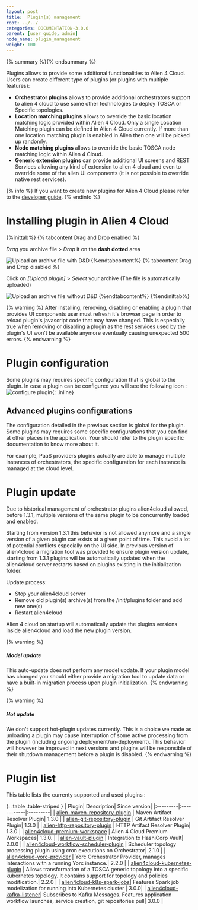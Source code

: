 ```yaml
---
layout: post
title:  Plugin(s) management
root: ../../
categories: DOCUMENTATION-3.0.0
parent: [user_guide, admin]
node_name: plugin_management
weight: 100
---
```


{% summary %}{% endsummary %}

Plugins allows to provide some additional functionalities to Alien 4 Cloud. Users can create different type of plugins (or plugins with multiple features):

* __Orchestrator plugins__ allows to provide additional orchestrators support to alien 4 cloud to use some other technologies to deploy TOSCA or Specific topologies.
* __Location matching plugins__ allows to override the basic location matching logic provided within Alien 4 Cloud. Only a single Location Matching plugin can be defined in Alien 4 Cloud currently. If more than one location matching plugin is enabled in Alien then one will be picked up randomly.
* __Node matching plugins__ allows to override the basic TOSCA node matching logic within Alien 4 Cloud.
* __Generic extension plugins__ can provide additional UI screens and REST Services allowing any kind of extension to alien 4 cloud and even to override some of the alien UI components (it is not possible to override native rest services).

{% info %}
If you want to create new plugins for Alien 4 Cloud please refer to the [developer guide](#/developer_guide/index.html).
{% endinfo %}

# Installing plugin in Alien 4 Cloud

{%inittab%}
{% tabcontent Drag and Drop enabled %}

*Drag* you archive file > *Drop* it on the **dash dotted** area

![Upload an archive file with D&D](../../images/3.0.0/user_guide/admin/plugin_management.png)
{%endtabcontent%}
{% tabcontent Drag and Drop disabled %}

Click on *[Upload plugin]* > *Select* your archive (The file is automatically uploaded)

![Upload an archive file without D&D](../../images/user_guide/upload-plugin-wihout-drag-and-drop.png)
{%endtabcontent%}
{%endinittab%}

{% warning %}
After installing, removing, disabling or enabling a plugin that provides UI components user must refresh it's browser page in order to reload plugin's javascript code that may have changed.
This is especially true when removing or disabling a plugin as the rest services used by the plugin's UI won't be available anymore eventually causing unexpected 500 errors.
{% endwarning %}

# Plugin configuration

Some plugins may requires specific configuration that is global to the plugin. In case a plugin can be configured you will see the following icon : ![configure plugin](../../images/3.0.0/user_guide/admin/plugin_global_configuration.png){: .inline}

## Advanced plugins configurations

The configuration detailed in the previous section is global for the plugin. Some plugins may requires some specific configurations that you can find at other places in the application. Your should refer to the plugin specific documentation to know more about it.

For example, PaaS providers plugins actually are able to manage multiple instances of orchestrators, the specific configuration for each instance is managed at the cloud level.

# Plugin update

Due to historical management of orchestrator plugins alien4cloud allowed, before 1.3.1, multiple versions of the same plugin to be concurrently loaded and enabled.

Starting from version 1.3.1 this behavior is not allowed anymore and a single version of a given plugin can exists at a given point of time. This avoid a lot of potential conflicts especially on the UI side.
In previous version of alien4cloud a migration tool was provided to ensure plugin version update, starting from 1.3.1 plugins will be automatically updated when the alien4cloud server restarts based on plugins existing in the initialization folder.

Update process:
 - Stop your alien4cloud server
 - Remove old plugin(s) archive(s) from the /init/plugins folder and add new one(s)
 - Restart alien4cloud

Alien 4 cloud on startup will automatically update the plugins versions inside alien4cloud and load the new plugin version.

{% warning %}
<h5>Model update</h5>
This auto-update does not perform any model update. If your plugin model has changed you should either provide a migration tool to update data or have a built-in migration process upon plugin initialization.
{% endwarning %}

{% warning %}
<h5>Hot update</h5>
We don't support hot-plugin updates currently. This is a choice we made as unloading a plugin may cause interruption of some active processing from the plugin (including ongoing deployment/un-deployment).
This behavior will however be improved in next versions and plugins will be responsible of their shutdown management before a plugin is disabled.
{% endwarning %}

# Plugin list

This table lists the currenty supported and used plugins :


{: .table .table-striped }
| Plugin| Description|  Since version| 
|:---------|:------------|:---------|
| [alien-maven-repository-plugin](https://github.com/alien4cloud/alien4cloud-premium-repository-plugins/) | Maven Artifact Resolver Plugin| 1.3.0 | 
| [alien-git-repository-plugin](https://github.com/alien4cloud/alien4cloud-premium-repository-plugins/) | Git Artifact Resolver Plugin| 1.3.0 | 
| [alien-http-repository-plugin](https://github.com/alien4cloud/alien4cloud-repository-plugins) | HTTP Artifact Resolver Plugin| 1.3.0 | 
| [alien4cloud-premium-workspace](https://github.com/alien4cloud/alien4cloud-premium-repository-plugins) | Alien 4 Cloud Premium Workspaces| 1.3.0. |
| [alien-vault-plugin](https://github.com/alien4cloud/alien4cloud-vault-plugin) | Integration to HashiCorp Vault|  2.0.0 | 
| [alien4cloud-workflow-scheduler-plugin](https://github.com/alien4cloud/alien4cloud-workflow-scheduler) | Scheduler topology processing plugin using cron executions on Orchestrator| 2.1.0 | 
| [alien4cloud-yorc-provider](https://github.com/alien4cloud/alien4cloud-yorc-provider) | Yorc Orchestrator Provider, manages interactions with a running Yorc instance.| 2.2.0 |
| [alien4cloud-kubernetes-plugin](https://github.com/alien4cloud/alien4cloud-kubernetes-plugin) | Allows transformation of a TOSCA generic topology into a specific kubernetes topology. It contains support for topology and policies modification.| 2.2.0 | 
| [alien4cloud-k8s-spark-jobs](https://github.com/alien4cloud/alien4cloud-k8s-spark-jobs)| Features Spark job modelization for running into Kubernetes cluster | 3.0.0|
| [alien4cloud-kafka-listener](https://github.com/alien4cloud/alien4cloud-kafka-listener)| Subscribes to Kafka Messages. Features application workflow launches, service creation, git repositories pull| 3.0.0 |
